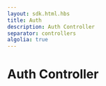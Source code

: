 ```yaml
---
layout: sdk.html.hbs
title: Auth
description: Auth Controller
separator: controllers
algolia: true
---
```



# Auth Controller
